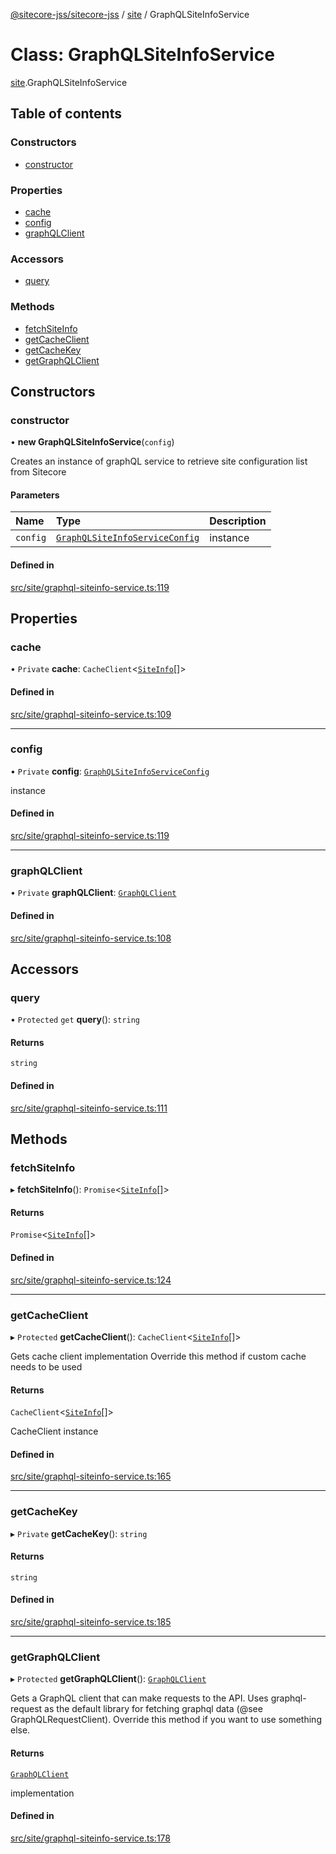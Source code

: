 [@sitecore-jss/sitecore-jss](../README.md) / [site](../modules/site.md) / GraphQLSiteInfoService

# Class: GraphQLSiteInfoService

[site](../modules/site.md).GraphQLSiteInfoService

## Table of contents

### Constructors

- [constructor](site.GraphQLSiteInfoService.md#constructor)

### Properties

- [cache](site.GraphQLSiteInfoService.md#cache)
- [config](site.GraphQLSiteInfoService.md#config)
- [graphQLClient](site.GraphQLSiteInfoService.md#graphqlclient)

### Accessors

- [query](site.GraphQLSiteInfoService.md#query)

### Methods

- [fetchSiteInfo](site.GraphQLSiteInfoService.md#fetchsiteinfo)
- [getCacheClient](site.GraphQLSiteInfoService.md#getcacheclient)
- [getCacheKey](site.GraphQLSiteInfoService.md#getcachekey)
- [getGraphQLClient](site.GraphQLSiteInfoService.md#getgraphqlclient)

## Constructors

### constructor

• **new GraphQLSiteInfoService**(`config`)

Creates an instance of graphQL service to retrieve site configuration list from Sitecore

#### Parameters

| Name | Type | Description |
| :------ | :------ | :------ |
| `config` | [`GraphQLSiteInfoServiceConfig`](../modules/site.md#graphqlsiteinfoserviceconfig) | instance |

#### Defined in

[src/site/graphql-siteinfo-service.ts:119](https://github.com/Sitecore/jss/blob/878424c53/packages/sitecore-jss/src/site/graphql-siteinfo-service.ts#L119)

## Properties

### cache

• `Private` **cache**: `CacheClient`<[`SiteInfo`](../modules/site.md#siteinfo)[]\>

#### Defined in

[src/site/graphql-siteinfo-service.ts:109](https://github.com/Sitecore/jss/blob/878424c53/packages/sitecore-jss/src/site/graphql-siteinfo-service.ts#L109)

___

### config

• `Private` **config**: [`GraphQLSiteInfoServiceConfig`](../modules/site.md#graphqlsiteinfoserviceconfig)

instance

#### Defined in

[src/site/graphql-siteinfo-service.ts:119](https://github.com/Sitecore/jss/blob/878424c53/packages/sitecore-jss/src/site/graphql-siteinfo-service.ts#L119)

___

### graphQLClient

• `Private` **graphQLClient**: [`GraphQLClient`](../interfaces/index.GraphQLClient.md)

#### Defined in

[src/site/graphql-siteinfo-service.ts:108](https://github.com/Sitecore/jss/blob/878424c53/packages/sitecore-jss/src/site/graphql-siteinfo-service.ts#L108)

## Accessors

### query

• `Protected` `get` **query**(): `string`

#### Returns

`string`

#### Defined in

[src/site/graphql-siteinfo-service.ts:111](https://github.com/Sitecore/jss/blob/878424c53/packages/sitecore-jss/src/site/graphql-siteinfo-service.ts#L111)

## Methods

### fetchSiteInfo

▸ **fetchSiteInfo**(): `Promise`<[`SiteInfo`](../modules/site.md#siteinfo)[]\>

#### Returns

`Promise`<[`SiteInfo`](../modules/site.md#siteinfo)[]\>

#### Defined in

[src/site/graphql-siteinfo-service.ts:124](https://github.com/Sitecore/jss/blob/878424c53/packages/sitecore-jss/src/site/graphql-siteinfo-service.ts#L124)

___

### getCacheClient

▸ `Protected` **getCacheClient**(): `CacheClient`<[`SiteInfo`](../modules/site.md#siteinfo)[]\>

Gets cache client implementation
Override this method if custom cache needs to be used

#### Returns

`CacheClient`<[`SiteInfo`](../modules/site.md#siteinfo)[]\>

CacheClient instance

#### Defined in

[src/site/graphql-siteinfo-service.ts:165](https://github.com/Sitecore/jss/blob/878424c53/packages/sitecore-jss/src/site/graphql-siteinfo-service.ts#L165)

___

### getCacheKey

▸ `Private` **getCacheKey**(): `string`

#### Returns

`string`

#### Defined in

[src/site/graphql-siteinfo-service.ts:185](https://github.com/Sitecore/jss/blob/878424c53/packages/sitecore-jss/src/site/graphql-siteinfo-service.ts#L185)

___

### getGraphQLClient

▸ `Protected` **getGraphQLClient**(): [`GraphQLClient`](../interfaces/index.GraphQLClient.md)

Gets a GraphQL client that can make requests to the API. Uses graphql-request as the default
library for fetching graphql data (@see GraphQLRequestClient). Override this method if you
want to use something else.

#### Returns

[`GraphQLClient`](../interfaces/index.GraphQLClient.md)

implementation

#### Defined in

[src/site/graphql-siteinfo-service.ts:178](https://github.com/Sitecore/jss/blob/878424c53/packages/sitecore-jss/src/site/graphql-siteinfo-service.ts#L178)
